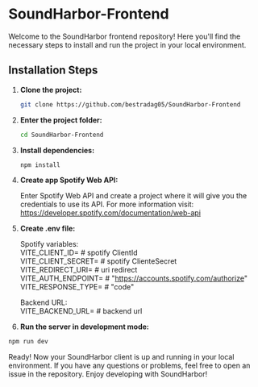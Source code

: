 # SoundHarbor-Frontend

Welcome to the SoundHarbor frontend repository! Here you'll find the necessary steps to install and run the project in your local environment.

## Installation Steps

1. **Clone the project:**

   ```bash
   git clone https://github.com/bestradag05/SoundHarbor-Frontend

2. **Enter the project folder:**

   ```bash
   cd SoundHarbor-Frontend

3. **Install dependencies:**

   ```bash
   npm install

4. **Create app Spotify Web API:**

    
      Enter Spotify Web API and create a project where it will give you the credentials to use its API.
      For more information visit: https://developer.spotify.com/documentation/web-api

5. **Create .env file:**

     Spotify variables:  
            VITE_CLIENT_ID= # spotify ClientId   
            VITE_CLIENT_SECRET= # spotify ClienteSecret   
            VITE_REDIRECT_URI= # uri redirect   
            VITE_AUTH_ENDPOINT= # "https://accounts.spotify.com/authorize"
            VITE_RESPONSE_TYPE= # "code"
             
      Backend URL:  
            VITE_BACKEND_URL= # backend url

6. **Run the server in development mode:**

```bash
npm run dev
```
Ready! Now your SoundHarbor client is up and running in your local environment. If you have any questions or problems, feel free to open an issue in the repository. Enjoy developing with SoundHarbor!
